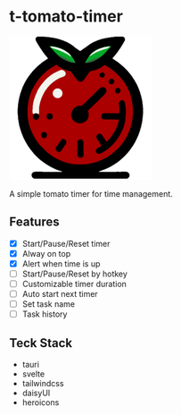 # t-tomato-timer

![app-icon](./src-tauri/icons/128x128@2x.png)

A simple tomato timer for time management.

## Features

- [x] Start/Pause/Reset timer
- [x] Alway on top
- [x] Alert when time is up
- [ ] Start/Pause/Reset by hotkey
- [ ] Customizable timer duration
- [ ] Auto start next timer
- [ ] Set task name
- [ ] Task history

## Teck Stack

- tauri
- svelte
- tailwindcss
- daisyUI
- heroicons
